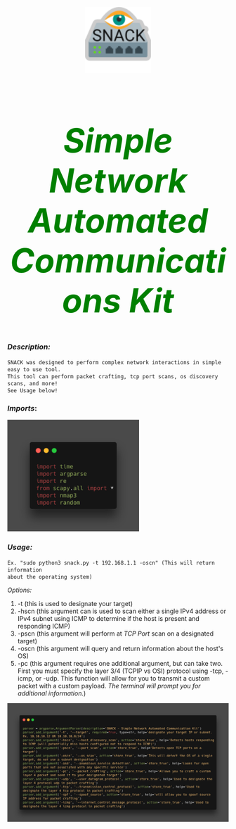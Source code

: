 <p align="Center"><img src="https://github.com/Capt-Rog/SNACK/blob/master/SNACK/Images/snack_logo.png?raw=true" width="150"/></p>

<h1 align="center" style="color:green;font-size:75px;"><em>Simple Network Automated Communications Kit</em></h1>

### _*Description*:_
    SNACK was designed to perform complex network interactions in simple easy to use tool.
    This tool can perform packet crafting, tcp port scans, os discovery scans, and more! 
    See Usage below! 

### _*Imports*_:
   <p><img src=https://github.com/Capt-Rog/SNACK/blob/master/SNACK/Images/imports.png?raw=true" width="300"/></p>

### _*Usage:*_
    Ex. "sudo python3 snack.py -t 192.168.1.1 -oscn" (This will return information
    about the operating system) 
   _Options:_
   1. -t (this is used to designate your target)
   2. -hscn (this argument can is used to scan either a single IPv4 address or
   IPv4 subnet using ICMP to determine if the host is present and responding ICMP)
   3. -pscn (this argument will perform at _TCP Port_ scan on a designated target)
   4. -oscn (this argument will query and return information about the host's OS)
   5. -pc (this argument requires one additional argument, but can take two. First
   you must specify the layer 3/4 (TCPIP vs OSI) protocol using -tcp, -icmp, or 
   -udp. This function will allow for you to transmit a custom packet with a 
   custom payload. _*The terminal will prompt you for additional information.*_)
    
<p><img src="https://github.com/Capt-Rog/SNACK/blob/master/SNACK/Images/arguments.png?raw=true" width="1300"/></p>
